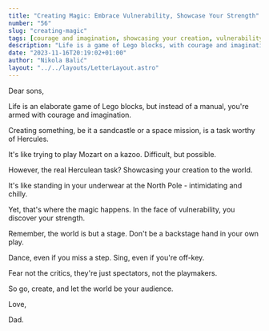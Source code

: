 ```yaml
---
title: "Creating Magic: Embrace Vulnerability, Showcase Your Strength"
number: "56"
slug: "creating-magic"
tags: [courage and imagination, showcasing your creation, vulnerability and strength]
description: "Life is a game of Lego blocks, with courage and imagination as your weapons. Be brave in showcasing your creations and let the world be your audience."
date: "2023-11-16T20:19:02+01:00"
author: "Nikola Balić"
layout: "../../layouts/LetterLayout.astro"
---
```

Dear sons,

Life is an elaborate game of Lego blocks, but instead of a manual, you're armed with courage and imagination.

Creating something, be it a sandcastle or a space mission, is a task worthy of Hercules.

It's like trying to play Mozart on a kazoo. Difficult, but possible.

However, the real Herculean task? Showcasing your creation to the world.

It's like standing in your underwear at the North Pole - intimidating and chilly.

Yet, that's where the magic happens. In the face of vulnerability, you discover your strength.

Remember, the world is but a stage. Don't be a backstage hand in your own play.

Dance, even if you miss a step. Sing, even if you're off-key.

Fear not the critics, they're just spectators, not the playmakers.

So go, create, and let the world be your audience.

Love,

Dad.